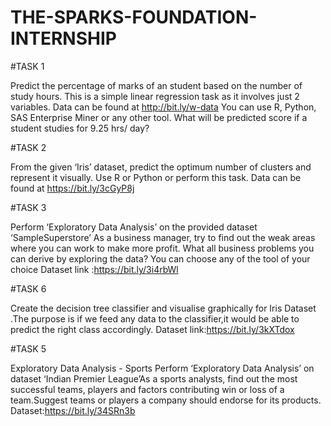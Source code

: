 # THE-SPARKS-FOUNDATION-INTERNSHIP

#TASK 1

Predict the percentage of marks of an student based on the number of study hours. This is a simple linear regression task as it involves just 2 variables. Data can be found at http://bit.ly/w-data You can use R, Python, SAS Enterprise Miner or any other tool. What will be predicted score if a student studies for 9.25 hrs/ day?




#TASK 2

From the given ‘Iris’ dataset, predict the optimum number of clusters and represent it visually. Use R or Python or perform this task. Data can be found at https://bit.ly/3cGyP8j


#TASK 3

Perform ‘Exploratory Data Analysis’ on the provided dataset ‘SampleSuperstore’ As a business manager, try to find out the weak areas where you can work to make more profit. What all business problems you can derive by exploring the data? You can choose any of the tool of your choice Dataset link :https://bit.ly/3i4rbWl 


#TASK 6

Create the decision tree classifier and visualise graphically for Iris Dataset .The purpose is if we feed any data to the classifier,it would be able to predict the right class accordingly.
Dataset link:https://bit.ly/3kXTdox

#TASK 5

Exploratory Data Analysis - Sports
Perform ‘Exploratory Data Analysis’ on dataset ‘Indian Premier League’As a sports analysts, find out the most successful teams, players and factors contributing win or loss of a team.Suggest teams or players a company should endorse for its products.
Dataset:https://bit.ly/34SRn3b
